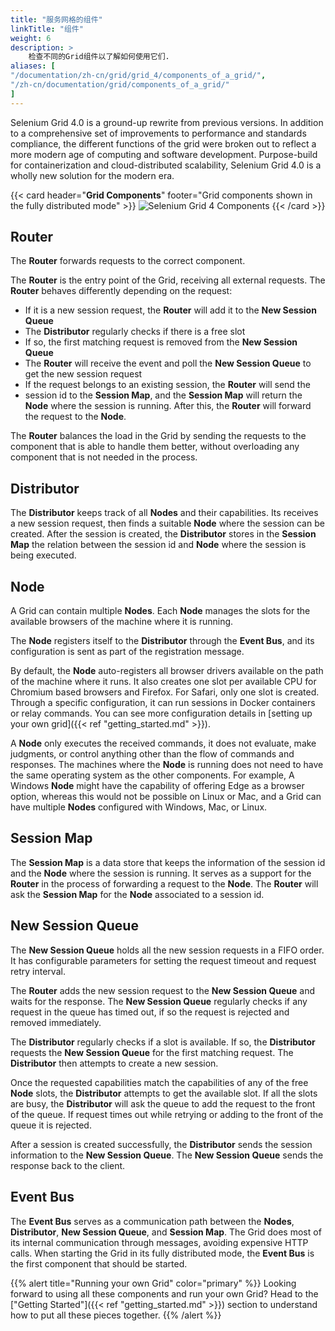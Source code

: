 ```yaml
---
title: "服务网格的组件"
linkTitle: "组件"
weight: 6
description: >
    检查不同的Grid组件以了解如何使用它们.
aliases: [
"/documentation/zh-cn/grid/grid_4/components_of_a_grid/",
"/zh-cn/documentation/grid/components_of_a_grid/"
]
---
```



Selenium Grid 4.0 is a ground-up rewrite from previous versions. In addition to a comprehensive
set of improvements to performance and standards compliance, the different functions of the grid were 
broken out to reflect a more modern age of computing and software development. Purpose-build for containerization
and cloud-distributed scalability, Selenium Grid 4.0 is a wholly new solution for the modern era. 

{{< card header="**Grid Components**" footer="Grid components shown in the fully distributed mode" >}}
![Selenium Grid 4 Components](/images/documentation/grid/components.png "Selenium Grid 4 Components")
{{< /card >}}

## Router

The **Router** forwards requests to the correct component.

The **Router** is the entry point of the Grid, receiving all external requests.
The **Router** behaves differently depending on the request:
* If it is a new session request, the **Router** will add it to the **New Session Queue** 
* The **Distributor** regularly checks if there is a free slot
* If so, the first matching request is removed from the **New Session Queue**
* The **Router** will receive the event and poll the **New Session Queue** to get the new session request
* If the request belongs to an existing session, the **Router** will send the 
* session id to the **Session Map**, and the **Session Map** will 
return the **Node** where the session is running. After this, the **Router** will
forward the request to the **Node**.

The **Router** balances the load in the Grid by sending the requests to the
component that is able to handle them better, without overloading any component
that is not needed in the process.

## Distributor

The **Distributor** keeps track of all **Nodes** and their capabilities. Its 
receives a new session request, then finds a suitable **Node** where the session can be
created. After the session is created, the **Distributor** stores in the **Session Map**
the relation between the session id and **Node** where the session is being executed. 

## Node

A Grid can contain multiple **Nodes**. Each **Node** manages
the slots for the available browsers of the machine where it is running.

The **Node** registers itself to the **Distributor** through the **Event Bus**, and its
configuration is sent as part of the registration message.

By default, the **Node** auto-registers all browser drivers available on the path of
the machine where it runs. It also creates one slot per available CPU for Chromium
based browsers and Firefox. For Safari, only one slot is created.
Through a specific configuration, it can run sessions in Docker containers or relay commands. 
You can see more configuration details in 
[setting up your own grid]({{< ref "getting_started.md" >}}).

A **Node** only executes the received commands, it does not evaluate, make judgments,
or control anything other than the flow of commands and responses. The machines where 
the **Node** is running does not need to have the same operating system as the other
components. For example, A Windows **Node** might have the capability of offering Edge 
as a browser option, whereas this would not be possible on Linux or Mac, and a Grid can 
have multiple **Nodes** configured with Windows, Mac, or Linux.

## Session Map

The **Session Map** is a data store that keeps the information of the session id and the **Node** 
where the session is running. It serves as a support for the **Router** in the process of 
forwarding a request to the **Node**. The **Router** will ask the **Session Map** for the **Node**
associated to a session id.

## New Session Queue

The **New Session Queue** holds all the new session requests in a FIFO order. 
It has configurable parameters for setting the request timeout and request retry interval.

The **Router** adds the new session request to the **New Session Queue** and waits for the response.
The **New Session Queue** regularly checks if any request in the queue has timed out, 
if so the request is rejected and removed immediately.

The **Distributor** regularly checks if a slot is available. If so, the **Distributor** requests the
**New Session Queue** for the first matching request. The **Distributor** then attempts to create
a new session.

Once the requested capabilities match the capabilities of any of the free **Node** slots, the **Distributor** attempts to get the
available slot. If all the slots are busy, the **Distributor** will ask the queue to add the request to the front of the queue. 
If request times out while retrying or adding to the front of the queue it is rejected.

After a session is created successfully, the **Distributor** sends the session information to the **New Session Queue**.
The **New Session Queue** sends the response back to the client. 

## Event Bus

The **Event Bus** serves as a communication path between the **Nodes**, **Distributor**, **New Session Queue**, and **Session Map**. 
The Grid does most of its internal communication through messages, avoiding expensive HTTP calls. 
When starting the Grid in its fully distributed mode, the **Event Bus** is the first component that should be started. 


{{% alert title="Running your own Grid" color="primary" %}}
Looking forward to using all these components and run your own Grid? 
Head to the ["Getting Started"]({{< ref "getting_started.md" >}})
section to understand how to put all these pieces together. 
{{% /alert %}}
